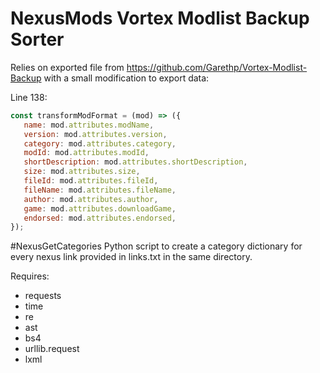 # NexusMods Vortex Modlist Backup Sorter
 Relies on exported file from https://github.com/Garethp/Vortex-Modlist-Backup with a small modification to export data:
 
 Line 138: 
 ```js
const transformModFormat = (mod) => ({
    name: mod.attributes.modName,
    version: mod.attributes.version,
    category: mod.attributes.category,
    modId: mod.attributes.modId,
    shortDescription: mod.attributes.shortDescription,
    size: mod.attributes.size,
    fileId: mod.attributes.fileId,
    fileName: mod.attributes.fileName,
    author: mod.attributes.author,
    game: mod.attributes.downloadGame,
    endorsed: mod.attributes.endorsed,
});
```

#NexusGetCategories
Python script to create a category dictionary for every nexus link provided in links.txt in the same directory.

Requires:
- requests 
- time
- re
- ast
- bs4
- urllib.request
- lxml
